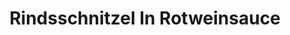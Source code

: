 ---
layout: blog
permalink: /rindsschnitzel-in-rotweinsauce/
pagedesc: Rindsschnitzel In Rotweinsauce
title: Rindsschnitzel In Rotweinsauce
headline: Rindsschnitzel In Rotweinsauce
thumbnail: /assets/images/rindsschnitzel-in-rotweinsauce.jpg
datafile: rindsschnitzel-in-rotweinsauce
tags: [Rindfleisch, Hauptspeise]
---